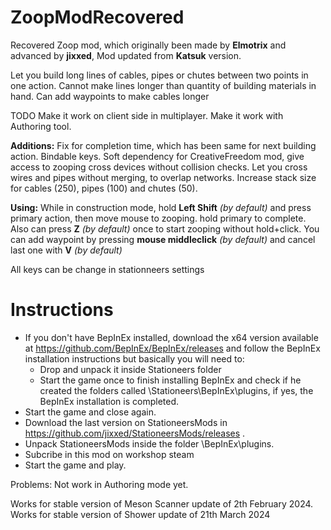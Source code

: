 # ZoopModRecovered
Recovered Zoop mod, which originally been made by **Elmotrix** and advanced by **jixxed**, Mod updated from **Katsuk** version.

Let you build long lines of cables, pipes or chutes between two points in one action.
Cannot make lines longer than quantity of building materials in hand.
Can add waypoints to make cables longer

TODO
Make it work on client side in multiplayer.
Make it work with Authoring tool.

**Additions:**
Fix for completion time, which has been same for next building action.
Bindable keys.
Soft dependency for CreativeFreedom mod, give access to zooping cross devices without collision checks.
Let you cross wires and pipes without merging, to overlap networks.
Increase stack size for cables (250), pipes (100) and chutes (50).

**Using:**
While in construction mode, hold **Left Shift** *(by default)* and press primary action, then move mouse to zooping. hold primary to complete.
Also can press **Z** *(by default)* once to start zooping without hold+click.
You can add waypoint by pressing **mouse middleclick** *(by default)* and cancel last one with **V** *(by default)*

All keys can be change in stationneers settings

# Instructions
* If you don't have BepInEx installed, download the x64 version available at https://github.com/BepInEx/BepInEx/releases and follow the BepInEx installation instructions but basically you will need to:
	- Drop and unpack it inside Stationeers folder
	- Start the game once to finish installing BepInEx and check if he created the folders called \Stationeers\BepInEx\plugins, if yes, the BepInEx installation is completed.
* Start the game and close again.
* Download the last version on StationeersMods in https://github.com/jixxed/StationeersMods/releases .
* Unpack StationeersMods inside the folder \BepInEx\plugins.
* Subcribe in this mod on workshop steam
* Start the game and play.

Problems:
Not work in Authoring mode yet.

Works for stable version of Meson Scanner update of 2th February 2024.
Works for stable version of Shower update of 21th March 2024

